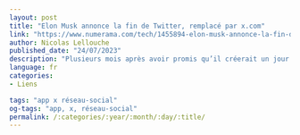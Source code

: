 ```yaml
---
layout: post
title: "Elon Musk annonce la fin de Twitter, remplacé par x.com"
link: "https://www.numerama.com/tech/1455894-elon-musk-annonce-la-fin-de-twitter-remplace-par-x-com.html"
author: Nicolas Lellouche
published_date: "24/07/2023"
description: "Plusieurs mois après avoir promis qu’il créerait un jour « X, l’application pour tout faire », Elon Musk a décidé de renommer Twitter et de détruire son identité. Le réseau social à l’oiseau bleu commence à perdre son oiseau, et son bleu."
language: fr
categories:
- Liens

tags: "app x réseau-social"
og-tags: "app, x, réseau-social"
permalink: /:categories/:year/:month/:day/:title/
---
```

